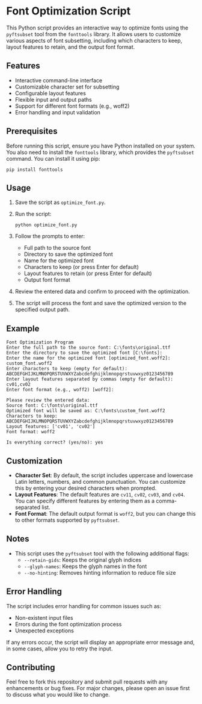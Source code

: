 # Font Optimization Script

This Python script provides an interactive way to optimize fonts using the `pyftsubset` tool from the `fonttools` library. It allows users to customize various aspects of font subsetting, including which characters to keep, layout features to retain, and the output font format.

## Features

- Interactive command-line interface
- Customizable character set for subsetting
- Configurable layout features
- Flexible input and output paths
- Support for different font formats (e.g., woff2)
- Error handling and input validation

## Prerequisites

Before running this script, ensure you have Python installed on your system. You also need to install the `fonttools` library, which provides the `pyftsubset` command. You can install it using pip:

```
pip install fonttools
```

## Usage

1. Save the script as `optimize_font.py`.

2. Run the script:
   ```
   python optimize_font.py
   ```

3. Follow the prompts to enter:
   - Full path to the source font
   - Directory to save the optimized font
   - Name for the optimized font
   - Characters to keep (or press Enter for default)
   - Layout features to retain (or press Enter for default)
   - Output font format

4. Review the entered data and confirm to proceed with the optimization.

5. The script will process the font and save the optimized version to the specified output path.

## Example

```
Font Optimization Program
Enter the full path to the source font: C:\fonts\original.ttf
Enter the directory to save the optimized font [C:\fonts]: 
Enter the name for the optimized font [optimized_font.woff2]: custom_font.woff2
Enter characters to keep (empty for default): ABCDEFGHIJKLMNOPQRSTUVWXYZabcdefghijklmnopqrstuvwxyz0123456789
Enter layout features separated by commas (empty for default): cv01,cv02
Enter font format (e.g., woff2) [woff2]: 

Please review the entered data:
Source font: C:\fonts\original.ttf
Optimized font will be saved as: C:\fonts\custom_font.woff2
Characters to keep: ABCDEFGHIJKLMNOPQRSTUVWXYZabcdefghijklmnopqrstuvwxyz0123456789
Layout features: ['cv01', 'cv02']
Font format: woff2

Is everything correct? (yes/no): yes
```

## Customization

- **Character Set**: By default, the script includes uppercase and lowercase Latin letters, numbers, and common punctuation. You can customize this by entering your desired characters when prompted.
- **Layout Features**: The default features are `cv11`, `cv02`, `cv03`, and `cv04`. You can specify different features by entering them as a comma-separated list.
- **Font Format**: The default output format is `woff2`, but you can change this to other formats supported by `pyftsubset`.

## Notes

- This script uses the `pyftsubset` tool with the following additional flags:
  - `--retain-gids`: Keeps the original glyph indices
  - `--glyph-names`: Keeps the glyph names in the font
  - `--no-hinting`: Removes hinting information to reduce file size

## Error Handling

The script includes error handling for common issues such as:
- Non-existent input files
- Errors during the font optimization process
- Unexpected exceptions

If any errors occur, the script will display an appropriate error message and, in some cases, allow you to retry the input.

## Contributing

Feel free to fork this repository and submit pull requests with any enhancements or bug fixes. For major changes, please open an issue first to discuss what you would like to change.
